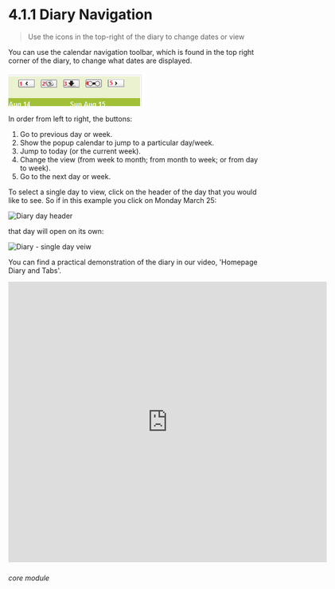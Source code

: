 # 4.1.1 Diary Navigation

> Use the icons in the top-right of the diary to change dates or view 

You can use the calendar navigation toolbar, which is found in the top right corner of the diary, to change what dates are displayed. 

![Diary navigation](4.1.1a.png)

In order from left to right, the buttons:

  1. Go to previous day or week.
  2. Show the popup calendar to jump to a particular day/week.
  3. Jump to today (or the current week).
  4. Change the view (from week to month; from month to week; or from day to week).
  5. Go to the next day or week.

To select a single day to view, click on the header of the day that you would like to see. So if in this example you click on Monday March 25:

![Diary day header](4.1.1b.png) 

that day will open on its own:

![Diary - single day veiw](help/index/p/4.1.1c.png)

You can find a practical demonstration of the diary in our video, 'Homepage Diary and Tabs'.

<iframe width="640" height="564" src="https://player.vimeo.com/video/281952413" frameborder="0" allowFullScreen mozallowfullscreen webkitAllowFullScreen></iframe>

###### core module


